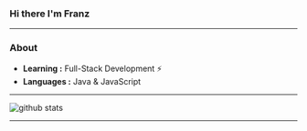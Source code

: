 ### Hi there I'm Franz
---------------------------------------------------------------------------------------------------------------------------------------------------------------------------------
### About

-  **Learning :** Full-Stack Development :zap:
-  **Languages :** Java & JavaScript

---------------------------------------------------------------------------------------------------------------------------------------------------------------------------------

![github stats](https://github-readme-stats.vercel.app/api?username=ocfranz&show_icons=true)

---------------------------------------------------------------------------------------------------------------------------------------------------------------------------------
